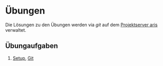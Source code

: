 # Übungen

Die Lösungen zu den Übungen werden via *git* auf dem [Projektserver aris](http://admin.htw-webtech.com)
verwaltet.

<!--- * [Versionskontrolle mit git (?)](/site/manual.html#git) --->
<!--- * [Umgang mit dem Aris Projektserver (?)](/site/manual.html#aris) --->


## Übungaufgaben

1. [Setup](exercises/01-setup.html), [Git](exercises/02-git.html)
<!--- 1. [CSS](exercises/css.html) --->
<!--- 1. [JavaScript](exercises/javascript.html) --->
<!--- 1. [Rails Blog](exercises/rails-blog.html) --->
<!--- 1. [Rails Abschlussprojekt](exercises/rails-invoicr.html) --->
